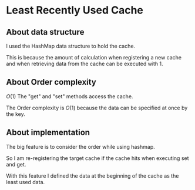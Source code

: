 # Least Recently Used Cache

## About data structure
I used the HashMap data structure to hold the cache.

This is because the amount of calculation when registering a new cache and when retrieving data from the cache can be executed with 1.

## About Order complexity
$O(1)$
The "get" and "set" methods access the cache.

The Order complexity is $O(1)$ because the data can be specified at once by the key.

## About implementation

The big feature is to consider the order while using hashmap.

So I am re-registering the target cache if the cache hits when executing set and get.

With this feature I defined the data at the beginning of the cache as the least used data.

